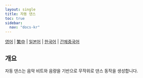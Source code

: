 ```yaml
---
layout: single
title: 자동 댄스
toc: true
sidebar:
  nav: "docs-kr"
---
```

[영어](/dancexr/features/autodance) | [繁中](/tw/dancexr/features/autodance) | [일본어](/jp/dancexr/features/autodance) | [한국어](/kr/dancexr/features/autodance) | [간체중국어](/zh/dancexr/features/autodance)


## 개요
자동 댄스는 음악 비트와 음량을 기반으로 무작위로 댄스 동작을 생성합니다.